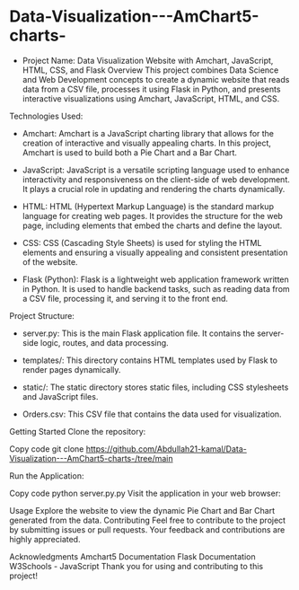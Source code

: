 # Data-Visualization---AmChart5-charts-

* Project Name: Data Visualization Website with Amchart, JavaScript, HTML, CSS, and Flask
Overview
This project combines Data Science and Web Development concepts to create a dynamic website that reads data from a CSV file, processes it using Flask in Python, and presents interactive visualizations using Amchart, JavaScript, HTML, and CSS.

Technologies Used: 
- Amchart: Amchart is a JavaScript charting library that allows for the creation of interactive and visually appealing charts. In this project, Amchart is used to build both a Pie Chart and a Bar Chart.

- JavaScript: JavaScript is a versatile scripting language used to enhance interactivity and responsiveness on the client-side of web development. It plays a crucial role in updating and rendering the charts dynamically.

- HTML: HTML (Hypertext Markup Language) is the standard markup language for creating web pages. It provides the structure for the web page, including elements that embed the charts and define the layout.

- CSS: CSS (Cascading Style Sheets) is used for styling the HTML elements and ensuring a visually appealing and consistent presentation of the website.

- Flask (Python): Flask is a lightweight web application framework written in Python. It is used to handle backend tasks, such as reading data from a CSV file, processing it, and serving it to the front end.

Project Structure:
- server.py: This is the main Flask application file. It contains the server-side logic, routes, and data processing.

- templates/: This directory contains HTML templates used by Flask to render pages dynamically.

- static/: The static directory stores static files, including CSS stylesheets and JavaScript files.

- Orders.csv: This CSV file that contains the data used for visualization.

Getting Started
Clone the repository:

Copy code
git clone https://github.com/Abdullah21-kamal/Data-Visualization---AmChart5-charts-/tree/main


Run the Application:

Copy code
python server.py.py
Visit the application in your web browser:

Usage
Explore the website to view the dynamic Pie Chart and Bar Chart generated from the data.
Contributing
Feel free to contribute to the project by submitting issues or pull requests. Your feedback and contributions are highly appreciated.

Acknowledgments
Amchart5 Documentation
Flask Documentation
W3Schools - JavaScript
Thank you for using and contributing to this project!
